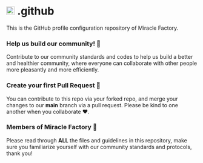# <img height="22" alt="mf-logo" src="https://github.com/miraclefactory/.github/assets/89094576/21774f34-ade2-45e3-966a-c2ff984af117"> .github 
This is the GitHub profile configuration repository of Miracle Factory.

### Help us build our community! 🌟
Contribute to our community standards and codes to help us build a better and healthier community, 
where everyone can collaborate with other people more pleasantly and more efficiently.

### Create your first Pull Request 🚀
You can contribute to this repo via your forked repo, and merge your changes to our **main** branch via a pull request. 
Please be kind to one another when you collaborate ❤️.

### Members of Miracle Factory 👤
Please read through **ALL** the files and guidelines in this repository, make sure you familiarize yourself with our community standards and protocols, thank you!
